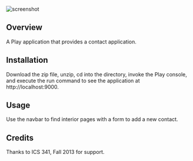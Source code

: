 ![screenshot](https://raw.github.com/sanpeim/digits/Attempt-2/doc/digits.png)

Overview
--------
A Play application that provides a contact application.

Installation
------------
Download the zip file, unzip, cd into the directory, invoke the Play console, and execute the run command to see the
application at http://localhost:9000.

Usage
-----
Use the navbar to find interior pages with a form to add a new contact.

Credits
-------
Thanks to ICS 341, Fall 2013 for support.
